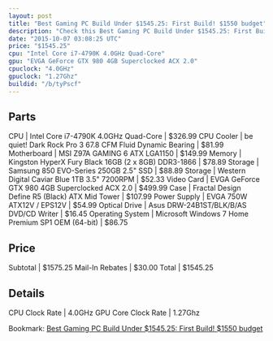 ```yaml
---
layout: post
title: "Best Gaming PC Build Under $1545.25: First Build! $1550 budget"
description: "Check this Best Gaming PC Build Under $1545.25: First Build! $1550 budget. CPU: Intel Core i7-4790K 4.0GHz Quad-Core, CPU Cooler: be quiet! Dark Rock Pro 3 67.8 CFM Fluid "
date: "2015-10-07 03:08:25 UTC"
price: "$1545.25"
cpu: "Intel Core i7-4790K 4.0GHz Quad-Core"
gpu: "EVGA GeForce GTX 980 4GB Superclocked ACX 2.0"
cpuclock: "4.0GHz"
gpuclock: "1.27Ghz"
buildid: "/b/tyPscf"
---
```


## Parts

CPU | Intel Core i7-4790K 4.0GHz Quad-Core | $326.99
CPU Cooler | be quiet! Dark Rock Pro 3 67.8 CFM Fluid Dynamic Bearing | $81.99
Motherboard | MSI Z97A GAMING 6 ATX LGA1150 | $149.99
Memory | Kingston HyperX Fury Black 16GB (2 x 8GB) DDR3-1866 | $78.89
Storage | Samsung 850 EVO-Series 250GB 2.5" SSD | $88.89
Storage | Western Digital Caviar Blue 1TB 3.5" 7200RPM | $52.33
Video Card | EVGA GeForce GTX 980 4GB Superclocked ACX 2.0 | $499.99
Case | Fractal Design Define R5 (Black) ATX Mid Tower | $107.99
Power Supply | EVGA 750W ATX12V / EPS12V | $54.99
Optical Drive | Asus DRW-24B1ST/BLK/B/AS DVD/CD Writer | $16.45
Operating System | Microsoft Windows 7 Home Premium SP1 OEM (64-bit) | $86.75

## Price

Subtotal | $1575.25
Mail-In Rebates | $30.00
Total | $1545.25

## Details

CPU Clock Rate | 4.0GHz
GPU Core Clock Rate | 1.27Ghz

Bookmark: [Best Gaming PC Build Under $1545.25: First Build! $1550 budget](http://pcbuilders.github.io/2015/10/07/best-gaming-pc-build-under-1545-dollars-dot-25-first-build-1550-dollars-budget/)

